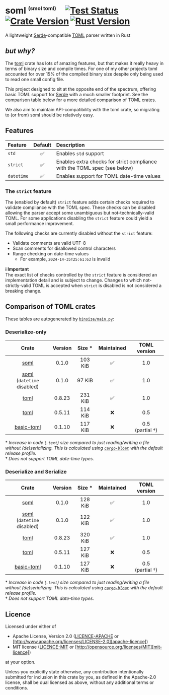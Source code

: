 # soml <sup><sub><sup>(smol toml)</sup></sub></sup>&emsp;[![Test Status]][actions]&thinsp;[![Crate Version]][crates]&thinsp;[![Rust Version]][crates]

[test status]: https://img.shields.io/github/actions/workflow/status/staticintlucas/soml/ci.yml?branch=main&label=tests&style=flat-square
[crate version]: https://img.shields.io/crates/v/soml?style=flat-square
[rust version]: https://img.shields.io/crates/msrv/soml?style=flat-square

[actions]: https://github.com/staticintlucas/soml/actions?query=branch%3Amain
[crates]: https://crates.io/crates/soml

<!-- cargo-rdme start -->

A lightweight [Serde]-compatible [TOML][toml-lang] parser written in Rust

## *but why?*

The [toml][toml-rs] crate has lots of amazing features, but that makes it really heavy in terms of binary size and compile times.
For one of my other projects toml accounted for over 15% of the compiled binary size despite only being used to read one small config file.

This project designed to sit at the opposite end of the spectrum, offering basic TOML support for [Serde] with a much smaller footprint.
See the comparison table below for a more detailed comparison of TOML crates.

We also aim to maintain API-compatibility with the toml crate, so migrating to (or from) soml should be relatively easy.

[serde]: https://serde.rs/
[toml-lang]: https://toml.io/
[toml-rs]: https://github.com/toml-lang/toml

## Features

Feature    | Default | Description
:----------|:-------:|:----------------------------------------------
`std`      |    ✅    | Enables `std` support
`strict`   |    ✅    | Enables extra checks for strict compliance with the TOML spec (see below)
`datetime` |    ✅    | Enables support for TOML date-time values

### The `strict` feature

The (enabled by default) `strict` feature adds certain checks required to validate compliance with the TOML spec.
These checks can be disabled allowing the parser accept some unambiguous but not-technically-valid TOML.
For some applications disabling the `strict` feature could yield a small performance improvement.

The following checks are currently disabled without the `strict` feature:

- Validate comments are valid UTF-8
- Scan comments for disallowed control characters
- Range checking on date-time values
  - For example, `2024-14-35T25:61:63` is invalid

**ℹ️ Important** \
The exact list of checks controlled by the `strict` feature is considered an implementation detail and is subject to change.
Changes to which not-strictly-valid TOML is accepted when `strict` is disabled is not considered a breaking change.

<!-- binsize start -->

## Comparison of TOML crates

These tables are autogenerated by [`binsize/main.py`][binsize/main.py]:

### Deserialize-only

|              Crate              | Version | Size &ast; | Maintained |    TOML version    |
|:-------------------------------:|:-------:|:----------:|:----------:|:------------------:|
|              [soml]             |  0.1.0  |  103 KiB   |     ✅      |        1.0         |
| [soml]<br>(`datetime` disabled) |  0.1.0  |   97 KiB   |     ✅      |        1.0         |
|              [toml]             |  0.8.23 |  231 KiB   |     ✅      |        1.0         |
|              [toml]             |  0.5.11 |  114 KiB   |     ❌      |        0.5         |
|           [basic-toml]          |  0.1.10 |  117 KiB   |     ❌      | 0.5<br>(partial †) |

&ast; *Increase in code (`.text`) size compared to just reading/writing a file without (de)serializing.
This is calculated using [`cargo-bloat`][cargo-bloat] with the default release profile.* \
† *Does not support TOML date-time types.*

### Deserialize and Serialize

|              Crate              | Version | Size &ast; | Maintained |    TOML version    |
|:-------------------------------:|:-------:|:----------:|:----------:|:------------------:|
|              [soml]             |  0.1.0  |  128 KiB   |     ✅      |        1.0         |
| [soml]<br>(`datetime` disabled) |  0.1.0  |  122 KiB   |     ✅      |        1.0         |
|              [toml]             |  0.8.23 |  320 KiB   |     ✅      |        1.0         |
|              [toml]             |  0.5.11 |  127 KiB   |     ❌      |        0.5         |
|           [basic-toml]          |  0.1.10 |  127 KiB   |     ❌      | 0.5<br>(partial †) |

&ast; *Increase in code (`.text`) size compared to just reading/writing a file without (de)serializing.
This is calculated using [`cargo-bloat`][cargo-bloat] with the default release profile.* \
† *Does not support TOML date-time types.*

[binsize/main.py]: https://github.com/staticintlucas/soml/blob/main/binsize/main.py
[cargo-bloat]: https://crates.io/crates/cargo-bloat
[soml]: https://crates.io/crates/soml
[toml]: https://crates.io/crates/toml
[basic-toml]: https://crates.io/crates/basic-toml

<!-- binsize end -->

<!-- cargo-rdme end -->

## Licence

Licensed under either of

* Apache License, Version 2.0 ([LICENCE-APACHE](LICENCE-APACHE) or [http://www.apache.org/licenses/LICENSE-2.0][apache-licence])
* MIT license ([LICENCE-MIT](LICENCE-MIT) or [http://opensource.org/licenses/MIT][mit-licence])

at your option.

Unless you explicitly state otherwise, any contribution intentionally submitted for inclusion in
this crate by you, as defined in the Apache-2.0 license, shall be dual licensed as above, without
any additional terms or conditions.

[apache-licence]: http://www.apache.org/licenses/LICENSE-2.0
[mit-licence]: http://opensource.org/licenses/MIT
